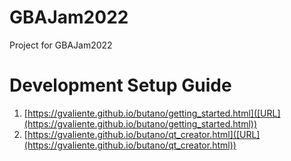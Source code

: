 # GBAJam2022
Project for GBAJam2022

# Development Setup Guide
1. [https://gvaliente.github.io/butano/getting_started.html]([URL](https://gvaliente.github.io/butano/getting_started.html))
2. [https://gvaliente.github.io/butano/qt_creator.html]([URL](https://gvaliente.github.io/butano/qt_creator.html))
